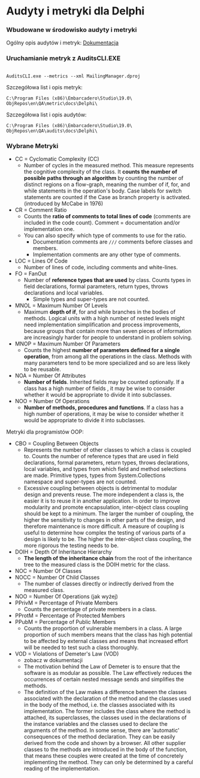 # Audyty i metryki dla Delphi

### Wbudowane w środowisko audyty i metryki

Ogólny opis audytów i metryk: [Dokumentacja](http://docwiki.embarcadero.com/RADStudio/Tokyo/en/Source_Code_Audits_and_Metrics)

### Uruchamianie metryk z AuditsCLI.EXE

```

AuditsCLI.exe --metrics --xml MailingManager.dproj

```


Szczegółowa list i opis metryk:

```
C:\Program Files (x86)\Embarcadero\Studio\19.0\
ObjRepos\en\QA\metric\docs\Delphi\
```
Szczegółowa list i opis audytów:

```
C:\Program Files (x86)\Embarcadero\Studio\19.0\
ObjRepos\en\QA\audits\docs\Delphi\
```

### Wybrane Metryki

* CC = Cyclomatic Complexity (CC)
    * Number of cycles in the measured method. This measure represents the cognitive complexity of the class. It **counts the number of possible paths through an algorithm** by counting the number of distinct regions on a flow-graph, meaning the number of if, for, and while statements in the operation's body. Case labels for switch statements are counted if the Case as branch property is activated. (introduced by McCabe in 1976)
* CR = Comment Ratio
    * Counts the **ratio of comments to total lines of code** (comments are included in the code count). Comment = documentation and/or implementation one. 
    * You can also specify which type of comments to use for the ratio.
        * Documentation comments are ```///``` comments before classes and members.
        * Implementation comments are any other type of comments.
* LOC = Lines Of Code
    * Number of lines of code, including comments and white-lines.
* FO = FanOut
    * Number of **reference types that are used** by class. Counts types in field declarations, formal parameters, return types, throws declarations and local variables. 
        * Simple types and super-types are not counted.
* MNOL = Maximum Number Of Levels
    * Maximum **depth of if**, for and while branches in the bodies of methods. Logical units with a high number of nested levels might need implementation simplification and process improvements, because groups that contain more than seven pieces of information are increasingly harder for people to understand in problem solving.
* MNOP = Maximum Number Of Parameters
    * Counts the highest **number of parameters defined for a single operation**, from among all the operations in the class. Methods with many parameters tend to be more specialized and so are less likely to be reusable.
* NOA = Number Of Attributes
    * **Number of fields**. Inherited fields may be counted optionally. If a class has a high number of fields , it may be wise to consider whether it would be appropriate to divide it into subclasses.
* NOO = Number Of Operations
    * **Number of methods, procedures and functions**. If a class has a high number of operations, it may be wise to consider whether it would be appropriate to divide it into subclasses.

Metryki dla programistów OOP:

* CBO = Coupling Between Objects
    * Represents the number of other classes to which a class is coupled to. Counts the number of reference types that are used in field declarations, formal parameters, return types, throws declarations, local variables, and types from which field and method selections are made. Primitive types, types from System.Collections namespace and super-types are not counted.
    * Excessive coupling between objects is detrimental to modular design and prevents reuse. The more independent a class is, the easier it is to reuse it in another application. In order to improve modularity and promote encapsulation, inter-object class coupling should be kept to a minimum. The larger the number of coupling, the higher the sensitivity to changes in other parts of the design, and therefore maintenance is more difficult. A measure of coupling is useful to determine how complex the testing of various parts of a design is likely to be. The higher the inter-object class coupling, the more rigorous the testing needs to be.
* DOIH = Depth Of Inheritance Hierarchy
    * **The length of the inheritance chain** from the root of the inheritance tree to the measured class is the DOIH metric for the class.
* NOC = Number Of Classes
* NOCC = Number Of Child Classes
    * The number of classes directly or indirectly derived from the measured class.
* NOO = Number Of Operations (jak wyżej)
* PPrivM = Percentage of Private Members
    * Counts the percentage of private members in a class.
* PProtM = Percentage of Protected Members
* PPubM = Percentage of Public Members
    * Counts the proportion of vulnerable members in a class. A large proportion of such members means that the class has high potential to be affected by external classes and means that increased effort will be needed to test such a class thoroughly.
* VOD = Violations of Demeter's Law (VOD)
    * zobacz w dokumentacji
    * The motivation behind the Law of Demeter is to ensure that the software is as modular as possible. The Law effectively reduces the occurrences of certain nested message sends and simplifies the methods.
    * The definition of the Law makes a difference between the classes associated with the declaration of the method and the classes used in the body of the method, i.e. the classes associated with its implementation. The former includes the class where the method is attached, its superclasses, the classes used in the declarations of the instance variables and the classes used to declare the arguments of the method. In some sense, there are 'automatic' consequences of the method declaration. They can be easily derived from the code and shown by a browser. All other supplier classes to the methods are introduced in the body of the function, that means these couples were created at the time of concretely implementing the method. They can only be determined by a careful reading of the implementation.